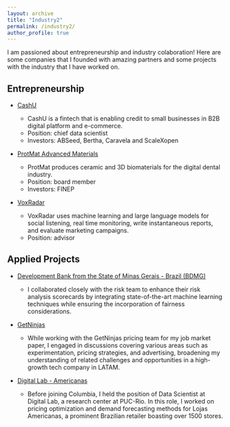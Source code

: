```yaml
---
layout: archive
title: "Industry2"
permalink: /industry2/
author_profile: true
---
```


I am passioned about entrepreneurship and industry colaboration! Here are some companies that I founded with amazing partners and some projects with the industry that I have worked on.

## Entrepreneurship

- [CashU](https://www.cashu.com.br)
  - CashU is a fintech that is enabling credit to small businesses in B2B digital platform and e-commerce. 
  - Position: chief data scientist
  - Investors: ABSeed, Bertha, Caravela and ScaleXopen

- [ProtMat Advanced Materials](https://www.protmat.com.br/)
  - ProtMat produces ceramic and 3D biomaterials for the digital dental industry. 
  - Position: board member
  - Investors: FINEP
 
- [VoxRadar](https://www.voxradar.com.br)
  - VoxRadar uses machine learning and large language models for social listening, real time monitoring, write instantaneous reports, and evaluate marketing campaigns.
  - Position: advisor 

## Applied Projects

- [Development Bank from the State of Minas Gerais - Brazil (BDMG)](https://www.bdmg.mg.gov.br/en/)
  - I collaborated closely with the risk team to enhance their risk analysis scorecards by integrating state-of-the-art machine learning techniques while ensuring the incorporation of fairness considerations.

- [GetNinjas](https://www.getninjas.com.br/)
  - While working with the GetNinjas pricing team for my job market paper, I engaged in discussions covering various areas such as experimentation, pricing strategies, and advertising, broadening my understanding of related challenges and opportunities in a high-growth tech company in LATAM.
 
- [Digital Lab - Americanas](www.americanas.com)
  - Before joining Columbia, I held the position of Data Scientist at Digital Lab, a research center at PUC-Rio. In this role, I worked on pricing optimization and demand forecasting methods for Lojas Americanas, a prominent Brazilian retailer boasting over 1500 stores.
